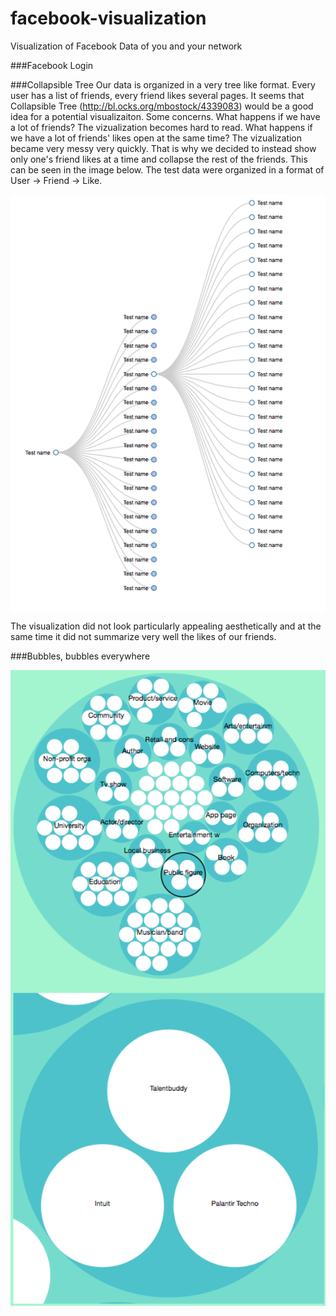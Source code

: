 facebook-visualization
======================

Visualization of Facebook Data of you and your network

###Facebook Login

###Collapsible Tree
Our data is organized in a very tree like format. Every user has a list of friends, every friend likes several pages. It seems that Collapsible Tree (http://bl.ocks.org/mbostock/4339083) would be a good idea for a potential visualizaiton. Some concerns. What happens if we have a lot of friends? The vizualization becomes hard to read. What happens if we have a lot of friends' likes open at the same time? The vizualization became very messy very quickly. That is why we decided to instead show only one's friend likes at a time and collapse the rest of the friends. This can be seen in the image below. The test data were organized in a format of User -> Friend -> Like.

<img src="img/collapsibletree.png" width="800" style="display: block; margin-left:auto; margin-right:auto;"/>

The visualization did not look particularly appealing aesthetically and at the same time it did not summarize very well the likes of our friends.

###Bubbles, bubbles everywhere

<img src="img/bubble_general.png" width="800" style="display: block; margin-left:auto; margin-right:auto;"/>
<img src="img/bubble_details.png" width="800" style="display: block; margin-left:auto; margin-right:auto;"/>
